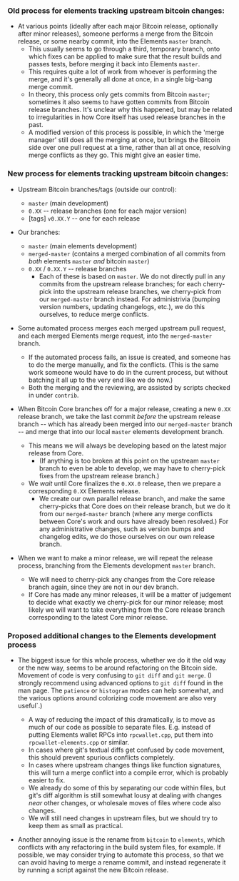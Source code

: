 ### Old process for elements tracking upstream bitcoin changes:

* At various points (ideally after each major Bitcoin release, optionally after minor releases), someone performs a merge from the Bitcoin release, or some nearby commit, into the Elements `master` branch.
  * This usually seems to go through a third, temporary branch, onto which fixes can be applied to make sure that the result builds and passes tests, before merging it back into Elements `master`.
  * This requires quite a lot of work from whoever is performing the merge, and it's generally all done at once, in a single big-bang merge commit.
  * In theory, this process only gets commits from Bitcoin `master`; sometimes it also seems to have gotten commits from Bitcoin release branches. It's unclear why this happened, but may be related to irregularities in how Core itself has used release branches in the past.
  * A modified version of this process is possible, in which the 'merge manager' still does all the merging at once, but brings the Bitcoin side over one pull request at a time, rather than all at once, resolving merge conflicts as they go. This might give an easier time.


### New process for elements tracking upstream bitcoin changes:

* Upstream Bitcoin branches/tags (outside our control):
  * `master` (main development)
  * `0.XX` -- release branches (one for each major version)
  * [tags] `v0.XX.Y` -- one for each release
* Our branches:
  * `master` (main elements development)
  * `merged-master` (contains a merged combination of all commits from _both_ elements `master` _and_ bitcoin `master`)
  * `0.XX` / `0.XX.Y` -- release branches
    * Each of these is based on `master`. We do not directly pull in any commits from the upstream release branches; for each cherry-pick into the upstream release branches, we cherry-pick from our `merged-master` branch instead. For administrivia (bumping version numbers, updating changelogs, etc.), we do this ourselves, to reduce merge conflicts.

* Some automated process merges each merged upstream pull request, and each merged Elements merge request, into the `merged-master` branch.
  * If the automated process fails, an issue is created, and someone has to do the merge manually, and fix the conflicts. (This is the same work someone would have to do in the current process, but without batching it all up to the very end like we do now.)
  * Both the merging and the reviewing, are assisted by scripts checked in under `contrib`.

* When Bitcoin Core branches off for a major release, creating a new `0.XX` release branch, we take the last commit _before_ the upstream release branch -- which has already been merged into our `merged-master` branch -- and merge that into our local `master` elements development branch.
  * This means we will always be developing based on the latest major release from Core.
    * (If anything is too broken at this point on the upstream `master` branch to even be able to develop, we may have to cherry-pick fixes from the upstream release branch.)
  * We _wait_ until Core finalizes the `0.XX.0` release, then we prepare a corresponding `0.XX` Elements release.
    * We create our own parallel release branch, and make the same cherry-picks that Core does on their release branch, but we do it from our `merged-master` branch (where any merge conflicts between Core's work and ours have already been resolved.) For any administrative changes, such as version bumps and changelog edits, we do those ourselves on our own release branch.

* When we want to make a minor release, we will repeat the release process, branching from the Elements development `master` branch.
  * We will need to cherry-pick any changes from the Core release branch again, since they are not in our dev branch.
  * If Core has made any minor releases, it will be a matter of judgement to decide what exactly we cherry-pick for our minor release; most likely we will want to take everything from the Core release branch corresponding to the latest Core minor release.

### Proposed additional changes to the Elements development process

* The biggest issue for this whole process, whether we do it the old way or the new way, seems to be around refactoring on the Bitcoin side. Movement of code is very confusing to `git diff` and `git merge`. (I strongly recommend using advanced options to `git diff` found in the man page. The `patience` or `histogram` modes can help somewhat, and the various options around colorizing code movement are also very useful`.)
  * A way of reducing the impact of this dramatically, is to move as much of our code as possible to separate files. E.g. instead of putting Elements wallet RPCs into `rpcwallet.cpp`, put them into `rpcwallet-elements.cpp` or similar.
  * In cases where git's textual diffs get confused by code movement, this should prevent spurious conflicts completely.
  * In cases where upstream changes things like function signatures, this will turn a merge conflict into a compile error, which is probably easier to fix.
  * We already do some of this by separating our code within files, but git's diff algorithm is still somewhat lousy at dealing with changes _near_ other changes, or wholesale moves of files where code also changes.
  * We will still need changes in upstream files, but we should try to keep them as small as practical.

* Another annoying issue is the rename from `bitcoin` to `elements`, which conflicts with any refactoring in the build system files, for example. If possible, we may consider trying to automate this process, so that we can avoid having to merge a rename commit, and instead regenerate it by running a script against the new Bitcoin release.
